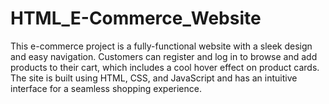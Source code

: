 # HTML_E-Commerce_Website
This e-commerce project is a fully-functional website with a sleek design and easy navigation. Customers can register and log in to browse and add products to their cart, which includes a cool hover effect on product cards. The site is built using HTML, CSS, and JavaScript and has an intuitive interface for a seamless shopping experience.
